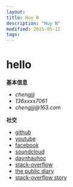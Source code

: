 ```yaml
---
layout:
title: Huy N
description: "Huy N"
modified: 2015-05-12
tags: 
---
```


# hello


<p><b>基本信息</b></p>
 <ul>
   <li><i>chengjjj</i></li>
   <li><i>136xxxx7061</i></li>
   <li><i>chengjjj@163.com</i></li>
 </ul>
<p><b>社交</b></p>
 <ul>
  
<li><a href="https://github.com/chengjjj" target="_blank">github</a></li>
<li><a href="#" target="_blank">youtube</a></li>
<li><a href="#" target="_blank">facebook</a></li>
<li><a href="#" target="_blank">soundcloud</a></li>
<li><a href="#" target="_blank">daynhauhoc</a></li>
<li><a href="#" target="_blank">stack-overflow</a></li>
<li><a href="#" target="_blank">the public diary</a></li>
<li><a href="#" target="_blank">stack-overflow story</a></li>
 </ul>
<!-- <a href="http://stackoverflow.com/users/5512611/huy-n" target="_blank">
<img src="http://stackoverflow.com/users/flair/5512611.png" width="208" height="58" alt="profile for Huy N at Stack Overflow, Q&amp;A for professional and enthusiast programmers"> -->
<!-- </a> -->
